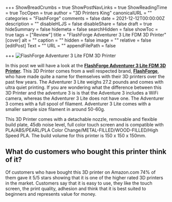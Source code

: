 +++
ShowBreadCrumbs = true
ShowPostNavLinks = true
ShowReadingTime = true
TocOpen = true
author = "3D Printers King"
canonicalURL = ""
categories = "FlashForge"
comments = false
date = 2021-12-12T00:00:00Z
description = ""
disableHLJS = false
disableShare = false
draft = true
hideSummary = false
hidemeta = false
searchHidden = false
showToc = true
tags = ["Review"]
title = "FlashForge Adventurer 3 Lite FDM 3D Printer"
[cover]
alt = ""
caption = ""
hidden = false
image = ""
relative = false
[editPost]
Text = ""
URL = ""
appendFilePath = false

+++
![FlashForge Adventurer 3 Lite FDM 3D Printer](https://images-na.ssl-images-amazon.com/images/I/51kWqP8ROvL._AC_UL604_SR604,400_.jpg)

In this post we will have a look at the [**FlashForge Adventurer 3 Lite FDM 3D Printer**](#)**.**  This 3D Printer comes from a well respected brand, [**FlashForge**](#), who have made quite a name for themselves with their 3D printers over the past few years.  The Adventurer 3 Lite weighs 27.2 pounds and comes with ultra quiet printing.  If you are wondering what the difference between this 3D Printer and the adventure 3 is is that the Adventure 3 includes a WiFi camera, whereas the Adventurer 3 Lite does not have one. The Adventurer 3 comes with a full spool of filament. Adventurer 3 Lite comes with a smaller sample size filament in around 50-60g.

This 3D Printer comes with a detachable nozzle, removable and flexible build plate, 45db noise level, full color touch screen and is compatible with PLA/ABS/PEARL/PLA Color Change/METAL-FILLED/WOOD-FILLED/High Speed PLA.  The build volume for this printer is 150 x 150 x 150mm.

## What do customers who bought this printer think of it?

Of customers who have bought this 3D printer on Amazon.com 74% of them gave it 5/5 stars showing that it is one of the higher rated 3D printers in the market.  Customers say that it is easy to use, they like the touch screen, the print quality, adhesion and think that it is best suited to beginners and represents value for money.
